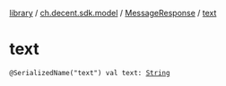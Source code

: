 [library](../../index.md) / [ch.decent.sdk.model](../index.md) / [MessageResponse](index.md) / [text](./text.md)

# text

`@SerializedName("text") val text: `[`String`](https://kotlinlang.org/api/latest/jvm/stdlib/kotlin/-string/index.html)